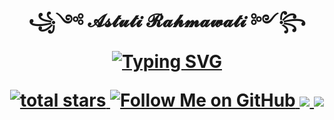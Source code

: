 <h1 align="center">꧁༺ 𝓐𝓼𝓽𝓾𝓽𝓲 𝓡𝓪𝓱𝓶𝓪𝔀𝓪𝓽𝓲 ༻꧂
<br>
<a href="https://git.io/typing-svg"><img src="https://readme-typing-svg.herokuapp.com?font=Fira+Code&weight=600&size=16&duration=5004&pause=1000&color=2929D6E3&center=true&vCenter=true&random=false&width=380&height=65&lines=Experienced+of+1%2B+years+coding+skills;Business+Intelligence%2CDS%2CDA+Specialist;Build+many+Portofolios+about+Data;I+believe+'Practice+makes+Perfect'+%F0%9F%98%8E+" alt="Typing SVG" /></a>
<br>
<p align='center'>
    <a href='https://github.com/Data-Portofolio/The-Ultimate-Pandas-Guide-Simplifying-Data-Operations'>
        <img alt='total stars' title='Total stars on This Project' src='https://custom-icon-badges.herokuapp.com/badge/dynamic/json?logo=star&color=5&labelColor=488207&label=Stars&style=for-the-badge&query=%24.stars&url=https://api.github-star-counter.workers.dev/user/Data-Portofolio'/>
     <a href='https://github.com/astutir'>
        <img alt='Follow Me on GitHub' title='Follow Me on GitHub' src='https://custom-icon-badges.herokuapp.com/github/followers/astutir?style=for-the-badge&&label=GitHub&logo=Github&color=pink'/>
    <a href='https://www.linkedin.com/in/a-rahmawati' target='_blank'>
        <img src='https://img.shields.io/badge/linkedin%20-%230077B5.svg?&style=for-the-badge&logo=linkedin&logoColor=white'/>
    <a href='mailto:astutirahmarubi@gmail.com' target='_blank'>
        <img src='https://img.shields.io/badge/Gmail-D14836?style=for-the-badge&logo=gmail&logoColor=white'/>
 </p>
</h1>

